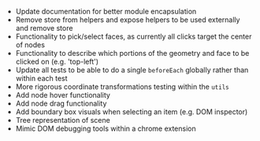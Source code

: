 - Update documentation for better module encapsulation
- Remove store from helpers and expose helpers to be used externally and remove store
- Functionality to pick/select faces, as currently all clicks target the center of nodes
- Functionality to describe which portions of the geometry and face to be clicked on (e.g. 'top-left')
- Update all tests to be able to do a single `beforeEach` globally rather than within each test
- More rigorous coordinate transformations testing within the `utils`
- Add node hover functionality
- Add node drag functionality
- Add boundary box visuals when selecting an item (e.g. DOM inspector)
- Tree representation of scene
- Mimic DOM debugging tools within a chrome extension
